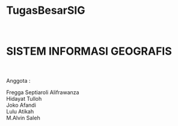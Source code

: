 # TugasBesarSIG
</br>
<H1>SISTEM INFORMASI GEOGRAFIS</H1>
</br>
</br>
Anggota : </br>
<p center> Fregga Septiaroli Alifrawanza</br> </center>
Hidayat Tulloh</br>
Joko Afandi</br>
Lulu Atikah</br>
M.Alvin Saleh</br>

